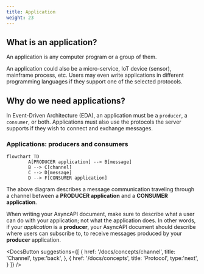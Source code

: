 ```yaml
---
title: Application
weight: 23
---
```



## What is an application?
An application is any computer program or a group of them. 

An application could also be a micro-service, IoT device (sensor), mainframe process, etc. Users may even write applications in different programming languages if they support one of the selected protocols. 

## Why do we need applications?
In Event-Driven Architecture (EDA), an application must be a `producer`, a `consumer`, or both. Applications must also use the protocols the server supports if they wish to connect and exchange messages.

### Applications: producers and consumers
```mermaid
flowchart TD
        A[PRODUCER application] --> B[message] 
        B --> C[channel] 
        C --> D[message] 
        D --> F[CONSUMER application]
```
The above diagram describes a message communication traveling through a channel between a **PRODUCER application** and a **CONSUMER application**. 

<Remember>
When writing your AsyncAPI document, make sure to describe what a user can do with your application; not what the application does. In other words, if your <em>application</em> is a <b>producer</b>, your AsyncAPI document should describe where users can subscribe to, to receive messages produced by your <b>producer</b> application. 
</Remember>

<DocsButton
  suggestions={[
    {
      href: '/docs/concepts/channel',
      title: 'Channel',
      type:'back',
    },
    {
      href: '/docs/concepts',
      title: 'Protocol',
      type:'next',
    }
  ]}
/>
